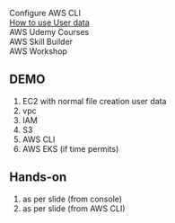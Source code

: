 Configure AWS CLI  
[How to use User data](./userdata)  
AWS Udemy Courses  
AWS Skill Builder  
AWS Workshop  

## DEMO
1. EC2 with normal file creation user data 
2. vpc 
3. IAM
4. S3
5. AWS CLI 
6. AWS EKS (if time permits)

## Hands-on
1. as per slide (from console)
2. as per slide (from AWS CLI)
